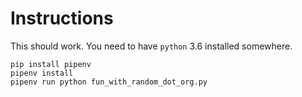 # Instructions
This should work. You need to have `python` 3.6 installed somewhere.
```
pip install pipenv
pipenv install
pipenv run python fun_with_random_dot_org.py
```

